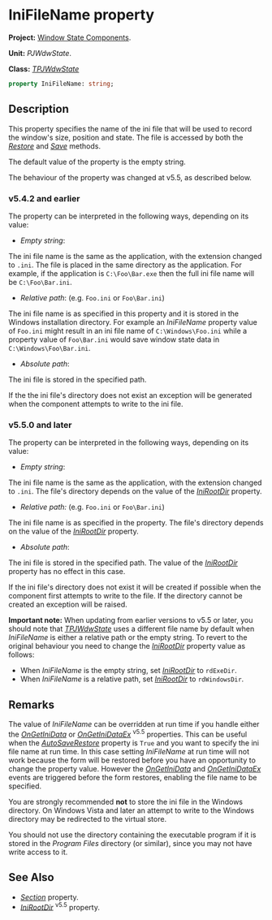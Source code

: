 # IniFileName property #

**Project:** [Window State Components](WindowStateComponents.md).

**Unit:** _PJWdwState_.

**Class:** _[TPJWdwState](TPJWdwState.md)_

```pascal
property IniFileName: string;
```

## Description ##

This property specifies the name of the ini file that will be used to record the window's size, position and state. The file is accessed by both the _[Restore](TPJWdwStateRestore.md)_ and _[Save](TPJWdwStateSave.md)_ methods.

The default value of the property is the empty string.

The behaviour of the property was changed at v5.5, as described below.

### v5.4.2 and earlier ###

The property can be interpreted in the following ways, depending on its value:

  * _Empty string_:
  
  The ini file name is the same as the application, with the extension changed to `.ini`. The file is placed in the same directory as the application. For example, if the application is `C:\Foo\Bar.exe` then the full ini file name will be `C:\Foo\Bar.ini`.

  * _Relative path_: (e.g. `Foo.ini` or `Foo\Bar.ini`)
  
  The ini file name is as specified in this property and it is stored in the Windows installation directory. For example an _IniFileName_ property value of `Foo.ini` might result in an ini file name of `C:\Windows\Foo.ini` while a property value of `Foo\Bar.ini` would save window state data in `C:\Windows\Foo\Bar.ini`.

  * _Absolute path_:
   
  The ini file is stored in the specified path.

If the the ini file's directory does not exist an exception will be generated when the component attempts to write to the ini file.

### v5.5.0 and later ###

The property can be interpreted in the following ways, depending on its value:

  * _Empty string_:
  
  The ini file name is the same as the application, with the extension changed to `.ini`. The file's directory depends on the value of the _[IniRootDir](TPJWdwStateIniRootDir.md)_ property.

  * _Relative path:_ (e.g. `Foo.ini` or `Foo\Bar.ini`)
  
  The ini file name is as specified in the property. The file's directory depends on the value of the _[IniRootDir](TPJWdwStateIniRootDir.md)_ property.

  * _Absolute path_:
  
  The ini file is stored in the specified path. The value of the _[IniRootDir](TPJWdwStateIniRootDir.md)_ property has no effect in this case.

If the ini file's directory does not exist it will be created if possible when the component first attempts to write to the file. If the directory cannot be created an exception will be raised.

**Important note:** When updating from earlier versions to v5.5 or later, you should note that _[TPJWdwState](TPJWdwState.md)_  uses a different file name by default when _IniFileName_ is either a relative path or the empty string. To revert to the original behaviour you need to change the _[IniRootDir](TPJWdwStateIniRootDir.md)_ property value as follows:

  * When _IniFileName_ is the empty string, set _[IniRootDir](TPJWdwStateIniRootDir.md)_ to `rdExeDir`.
  * When _IniFileName_ is a relative path, set _[IniRootDir](TPJWdwStateIniRootDir.md)_ to `rdWindowsDir`.

## Remarks ##

The value of _IniFileName_ can be overridden at run time if you handle either the _[OnGetIniData](TPJWdwStateOnGetIniData.md)_ or _[OnGetIniDataEx](TPJWdwStateOnGetIniDataEx.md)_ <sup>v5.5</sup> properties. This can be useful when the _[AutoSaveRestore](TPJCustomWdwStateAutoSaveRestore.md)_ property is `True` and you want to specify the ini file name at run time. In this case setting _IniFileName_ at run time will not work because the form will be restored before you have an opportunity to change the property value. However the _[OnGetIniData](TPJWdwStateOnGetIniData.md)_ and _[OnGetIniDataEx](TPJWdwStateOnGetIniDataEx.md)_ events are triggered before the form restores, enabling the file name to be specified.

You are strongly recommended **not** to store the ini file in the Windows directory. On Windows Vista and later an attempt to write to the Windows directory may be redirected to the virtual store.

You should not use the directory containing the executable program if it is stored in the _Program Files_ directory (or similar), since you may not have write access to it.

## See Also ##

  * _[Section](TPJWdwStateSection.md)_ property.
  * _[IniRootDir](TPJWdwStateIniRootDir.md)_ <sup>v5.5</sup> property.
